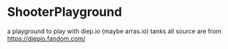 # ShooterPlayground
a playground to play with diep.io (maybe arras.io) tanks
all source are from  
https://diepio.fandom.com/
